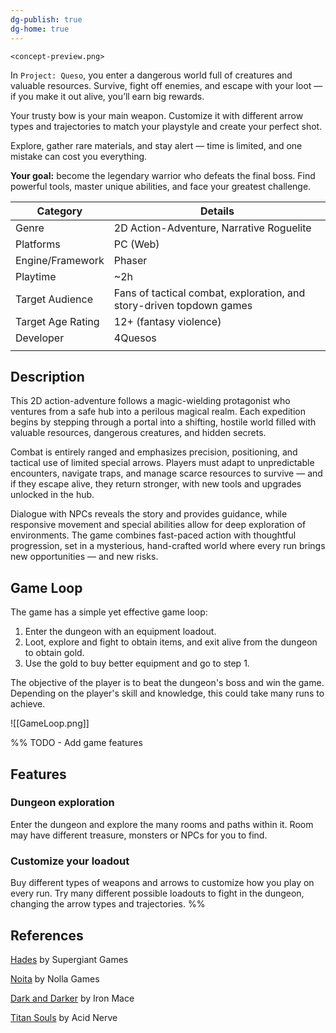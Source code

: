 ```yaml
---
dg-publish: true
dg-home: true
---
```

`<concept-preview.png>`

In `Project: Queso`, you enter a dangerous world full of creatures and valuable resources. Survive, fight off enemies, and escape with your loot — if you make it out alive, you’ll earn big rewards.

Your trusty bow is your main weapon. Customize it with different arrow types and trajectories to match your playstyle and create your perfect shot.

Explore, gather rare materials, and stay alert — time is limited, and one mistake can cost you everything.

**Your goal:** become the legendary warrior who defeats the final boss. Find powerful tools, master unique abilities, and face your greatest challenge.

| **Category**      | **Details**                                                          |
| ----------------- | -------------------------------------------------------------------- |
| Genre             | 2D Action-Adventure, Narrative Roguelite                             |
| Platforms         | PC (Web)                                                             |
| Engine/Framework  | Phaser                                                               |
| Playtime          | ~2h                                                                  |
| Target Audience   | Fans of tactical combat, exploration, and story-driven topdown games |
| Target Age Rating | 12+ (fantasy violence)                                               |
| Developer         | 4Quesos                                                              |
|                   |                                                                      |

## Description
This 2D action-adventure follows a magic-wielding protagonist who ventures from a safe hub into a perilous magical realm. Each expedition begins by stepping through a portal into a shifting, hostile world filled with valuable resources, dangerous creatures, and hidden secrets.

Combat is entirely ranged and emphasizes precision, positioning, and tactical use of limited special arrows. Players must adapt to unpredictable encounters, navigate traps, and manage scarce resources to survive — and if they escape alive, they return stronger, with new tools and upgrades unlocked in the hub.

Dialogue with NPCs reveals the story and provides guidance, while responsive movement and special abilities allow for deep exploration of environments. The game combines fast-paced action with thoughtful progression, set in a mysterious, hand-crafted world where every run brings new opportunities — and new risks.


## Game Loop 
The game has a simple yet effective game loop:
1. Enter the dungeon with an equipment loadout.
2. Loot, explore and fight to obtain items, and exit alive from the dungeon to obtain gold.
3. Use the gold to buy better equipment and go to step 1.

The objective of the player is to beat the dungeon's boss and win the game. Depending on the player's skill and knowledge, this could take many runs to achieve.

![[GameLoop.png]]


%% 
TODO - Add game features
## Features

### Dungeon exploration
Enter the dungeon and explore the many rooms and paths within it.
Room may have different treasure, monsters or NPCs for you to find.

### Customize your loadout
Buy different types of weapons and arrows to customize how you play on every run. Try many different possible loadouts to fight in the dungeon, changing the arrow types and trajectories. 
%%

## References

[Hades](https://store.steampowered.com/app/1145360/Hades/) by Supergiant Games

[Noita](https://store.steampowered.com/app/881100/Noita/) by Nolla Games

[Dark and Darker](https://www.darkanddarker.com/) by Iron Mace

[Titan Souls](https://store.steampowered.com/app/297130/Titan_Souls/?l=spanish) by Acid Nerve